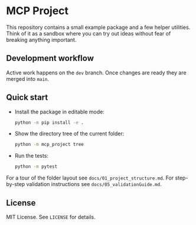 # MCP Project

This repository contains a small example package and a few helper utilities.
Think of it as a sandbox where you can try out ideas without fear of breaking
anything important.

## Development workflow

Active work happens on the `dev` branch. Once changes are ready they are merged
into `main`.

## Quick start

- Install the package in editable mode:

  ```bash
  python -m pip install -e .
  ```

- Show the directory tree of the current folder:

  ```bash
  python -m mcp_project tree
  ```

- Run the tests:

  ```bash
  python -m pytest
  ```

For a tour of the folder layout see `docs/01_project_structure.md`.
For step-by-step validation instructions see `docs/05_validationGuide.md`.

## License

MIT License. See `LICENSE` for details.
